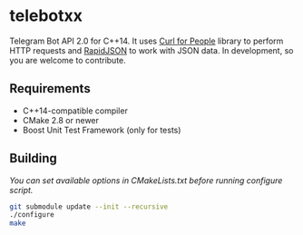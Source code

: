 # telebotxx
Telegram Bot API 2.0 for C++14. It uses [Curl for People](https://github.com/whoshuu/cpr) library to perform HTTP requests and [RapidJSON](https://github.com/miloyip/rapidjson) to work with JSON data.
In development, so you are welcome to contribute.

## Requirements
* C++14-compatible compiler
* CMake 2.8 or newer
* Boost Unit Test Framework (only for tests)

## Building
*You can set available options in CMakeLists.txt before running configure script.*
```bash
git submodule update --init --recursive
./configure
make
```
